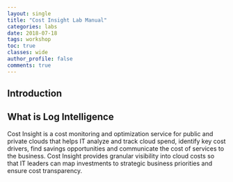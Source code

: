 ```yaml
---
layout: single
title: "Cost Insight Lab Manual"
categories: labs
date: 2018-07-18
tags: workshop
toc: true
classes: wide
author_profile: false
comments: true
---
```


## Introduction

## What is Log Intelligence

Cost Insight is a cost monitoring and optimization service for public and private clouds that helps IT analyze and track cloud spend, identify key cost drivers, find savings opportunities and communicate the cost of services to the business. Cost Insight provides granular visibility into cloud costs so that IT leaders can map investments to strategic business priorities and ensure cost transparency.